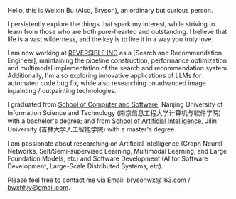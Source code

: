 Hello, this is Weixin Bu (Also, Bryson), an ordinary but curious person.

I persistently explore the things that spark my interest, while striving to learn from those who are both pure-hearted and outstanding. I believe that life is a vast wilderness, and the key is to live it in a way you truly love.

I am now working at [REVERSIBLE INC](https://www.reversible.com) as a [Search and Recommendation Engineer], maintaining the pipeline construction, performance optimization and multimodal implementation of the search and recommendation system.
Additionally, I'm also exploring innovative applications of LLMs for automated code bug fix, while also researching on advanced image inpainting / outpainting technologies.

I graduated from [School of Computer and Software](https://scs.nuist.edu.cn/main.htm), Nanjing University of Information Science and Technology (南京信息工程大学计算机与软件学院) with a bachelor's degree; and from [School of Artificial Intelligence](https://sai.jlu.edu.cn), Jilin University (吉林大学人工智能学院) with a master's degree.

I am passionate about researching on Artificial Intelligence (Graph Neural Networks, Self/Semi-supervised Learning, Multimodal Learning, and Large Foundation Models, etc) and Software Development (AI for Software Development, Large-Scale Distributed Systems, etc).

Please feel free to contact me via Email: brysonwx@163.com / bwxhhjy@gmail.com.
